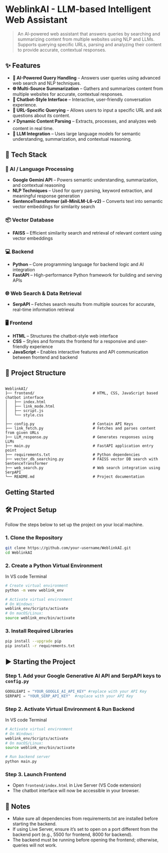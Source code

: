 # WeblinkAI - LLM-based Intelligent Web Assistant

> An AI-powered web assistant that answers queries by searching and summarizing content from multiple websites using NLP and LLMs. Supports querying specific URLs, parsing and analyzing their content to provide accurate, contextual responses.

## ✨ Features

- **🤖 AI-Powered Query Handling** – Answers user queries using advanced web search and NLP techniques.
- **🌐 Multi-Source Summarization** – Gathers and summarizes content from multiple websites for accurate, contextual responses.
- **💬 Chatbot-Style Interface** – Interactive, user-friendly conversation experience.
- **🔗 URL-Specific Querying** – Allows users to input a specific URL and ask questions about its content.
- **⚡ Dynamic Content Parsing** – Extracts, processes, and analyzes web content in real time.
- **🧠 LLM Integration** – Uses large language models for semantic understanding, summarization, and contextual reasoning.

## 🔧 Tech Stack

### 🧠 AI / Language Processing
- **Google Gemini API** – Powers semantic understanding, summarization, and contextual reasoning
- **NLP Techniques** – Used for query parsing, keyword extraction, and meaningful response generation
- **SentenceTransformer (all-MiniLM-L6-v2)** – Converts text into semantic vector embeddings for similarity search

### 📦 Vector Database
- **FAISS** – Efficient similarity search and retrieval of relevant content using vector embeddings

### 💻 Backend
- **Python** – Core programming language for backend logic and AI integration
- **FastAPI** – High-performance Python framework for building and serving APIs

### 🌐 Web Search & Data Retrieval
- **SerpAPI** – Fetches search results from multiple sources for accurate, real-time information retrieval

### 🖥️ Frontend
- **HTML** – Structures the chatbot-style web interface
- **CSS** – Styles and formats the frontend for a responsive and user-friendly experience
- **JavaScript** – Enables interactive features and API communication between frontend and backend


## 📂 Project Structure

```planetext

WeblinkAI/
├── frontend/                          # HTML, CSS, JavaScript based chatbot interface
│   ├── index.html
│   ├── link_mode.html
│   ├── script.js
│   └── style.css
│
├── config.py                          # Contain API Keys
├── link_fetch.py                      # Fetches and parses content from given URLs
├── LLM_response.py                    # Generates responses using LLMs
├── main.py                            # FastAPI application entry point
├── requirements.txt                   # Python dependencies
├── vector_db_searching.py             # FAISS vector DB search with SentenceTransformer
├── web_search.py                      # Web search integration using SerpAPI
└── README.md                          # Project documentation
```
## Getting Started

## 🛠️ Project Setup
Follow the steps below to set up the project on your local machine.

### 1. Clone the Repository
```bash
git clone https://github.com/your-username/WeblinkAI.git
cd WeblinkAI
```

### 2. Create a Python Virtual Environment
In VS code Terminal
```bash
# Create virtual environment
python -m venv weblink_env

# Activate virtual environment
# On Windows:
weblink_env/Scripts/activate
# On macOS/Linux:
source weblink_env/bin/activate
```

### 3. Install Required Libraries
```bash
pip install --upgrade pip
pip install -r requirements.txt
```

## ▶️ Starting the Project

### Step 1. Add your Google Generative AI API and SerpAPI keys to `config.py`
```python
GOOGLEAPI = "YOUR_GOOGLE_AI_API_KEY" #replace with your API Key
SERPAPI = "YOUR_SERP_API_KEY"  #replace with your API Key
```

### Step 2. Activate Virtual Environment & Run Backend
In VS code Terminal
```bash
# Activate virtual environment
# On Windows:
weblink_env/Scripts/activate
# On macOS/Linux:
source weblink_env/bin/activate

# Run backend server
python main.py
```

### Step 3. Launch Frontend
- Open `frontend/index.html` in Live Server (VS Code extension)
- The chatbot interface will now be accessible in your browser.

## 📝 Notes
- Make sure all dependencies from requirements.txt are installed before starting the backend.
- If using Live Server, ensure it’s set to open on a port different from the backend port (e.g., 5500 for frontend, 8000 for backend).
- The backend must be running before opening the frontend; otherwise, queries will not work.
